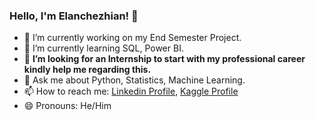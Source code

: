 ### Hello, I'm Elanchezhian! 👋

- 🔭 I’m currently working on my  End Semester Project.
- 🌱 I’m currently learning  SQL, Power BI.
- 🤔 **I’m looking for an Internship to start with my professional career kindly help me regarding this.**
- 💬 Ask me about Python, Statistics, Machine Learning.
- 📫 How to reach me: [Linkedin Profile](https://www.linkedin.com/in/elanchezhian-k-r-3661751a7/), [Kaggle Profile](https://www.kaggle.com/elanchezhiankr)
- 😄 Pronouns: He/Him


